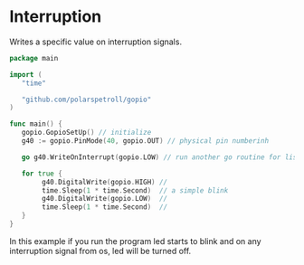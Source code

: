 # Interruption
Writes a specific value on interruption signals.

```go
package main

import (
   "time"

   "github.com/polarspetroll/gopio"
)

func main() {
   gopio.GopioSetUp() // initialize
   g40 := gopio.PinMode(40, gopio.OUT) // physical pin numberinh

   go g40.WriteOnInterrupt(gopio.LOW) // run another go routine for listener

   for true {
        g40.DigitalWrite(gopio.HIGH) //
        time.Sleep(1 * time.Second)  // a simple blink
        g40.DigitalWrite(gopio.LOW)  //
        time.Sleep(1 * time.Second)  //
   }
}
```

In this example if you run the program led starts to blink and on any interruption signal from os, led will be turned off.
